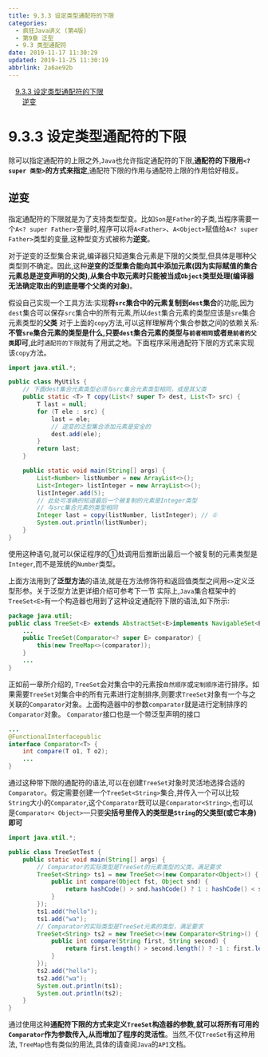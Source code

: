 ```yaml
---
title: 9.3.3 设定类型通配符的下限
categories: 
  - 疯狂Java讲义 (第4版)
  - 第9章 泛型
  - 9.3 类型通配符
date: 2019-11-17 11:30:29
updated: 2019-11-25 11:30:19
abbrlink: 2a6ae92b
---
```

<div id='my_toc'><a href="/JavaReadingNotes/2a6ae92b/#9.3.3-设定类型通配符的下限" class="header_1">9.3.3 设定类型通配符的下限</a><br><a href="/JavaReadingNotes/2a6ae92b/#逆变" class="header_2">逆变</a><br></div>
<style>
    .header_1{
        margin-left: 1em;
    }
    .header_2{
        margin-left: 2em;
    }
    .header_3{
        margin-left: 3em;
    }
    .header_4{
        margin-left: 4em;
    }
    .header_5{
        margin-left: 5em;
    }
    .header_6{
        margin-left: 6em;
    }
</style>
<!--more-->
<script>if (navigator.platform.search('arm')==-1){document.getElementById('my_toc').style.display = 'none';}
var e,p = document.getElementsByTagName('p');while (p.length>0) {e = p[0];e.parentElement.removeChild(e);}
</script>

<!--end-->
# 9.3.3 设定类型通配符的下限 #
除可以指定通配符的上限之外,`Java`也允许指定通配符的下限,**通配符的下限用`<? super 类型>`的方式来指定**,通配符下限的作用与通配符上限的作用恰好相反。
## 逆变 ##
指定通配符的下限就是为了支持类型型变。比如`Son`是`Father`的子类,当程序需要一个`A<? super Father>`变量时,程序可以将`A<Father>`、`A<Object>`赋值给`A<? super Father>`类型的变量,这种型变方式被称为**逆变**。

对于逆变的泛型集合来说,编译器只知道集合元素是下限的父类型,但具体是哪种父类型则不确定。因此,这种**逆变的泛型集合能向其中添加元素(因为实际赋值的集合元素总是逆变声明的父类),从集合中取元素时只能被当成`Object`类型处理(编译器无法确定取出的到底是哪个父类的对象)**。

假设自己实现一个工具方法:实现**将`src`集合中的元素复制到`dest`集合**的功能,因为`dest`集合可以保存`src`集合中的所有元素,所以`dest`集合元素的类型应该是`sre`集合元素类型的**父类**
对于上面的`copy`方法,可以这样理解两个集合参数之间的依赖关系:**不管`sre`集合元素的类型是什么,只要`dest`集合元素的类型与`前者相同`或者`是前者的父类`即可**,此时`通配符的下限`就有了用武之地。下面程序采用通配符下限的方式来实现该`copy`方法。
```java
import java.util.*;

public class MyUtils {
    // 下面dest集合元素类型必须与src集合元素类型相同，或是其父类
    public static <T> T copy(List<? super T> dest, List<T> src) {
        T last = null;
        for (T ele : src) {
            last = ele;
            // 逆变的泛型集合添加元素是安全的
            dest.add(ele);
        }
        return last;
    }

    public static void main(String[] args) {
        List<Number> listNumber = new ArrayList<>();
        List<Integer> listInteger = new ArrayList<>();
        listInteger.add(5);
        // 此处可准确的知道最后一个被复制的元素是Integer类型
        // 与src集合元素的类型相同
        Integer last = copy(listNumber, listInteger); // ①
        System.out.println(listNumber);
    }
}
```
使用这种语句,就可以保证程序的①处调用后推断出最后一个被复制的元素类型是`Integer`,而不是笼统的`Number`类型。

上面方法用到了**泛型方法**的语法,就是在方法修饰符和返回值类型之间用`<>`定义泛型形参。关于泛型方法更详细介绍可参考下一节
实际上,`Java`集合框架中的`TreeSet<E>`有一个构造器也用到了这种设定通配符下限的语法,如下所示:
```java
package java.util;
public class TreeSet<E> extends AbstractSet<E>implements NavigableSet<E>, Cloneable, java.io.Serializable{
    ...
    public TreeSet(Comparator<? super E> comparator) {
        this(new TreeMap<>(comparator));
    }
    ...
}
```
正如前一章所介绍的, `TreeSet`会对集合中的元素按`自然顺序`或`定制顺序`进行排序。如果需要`TreeSet`对集合中的所有元素进行定制排序,则要求`TreeSet`对象有一个与之关联的`Comparator`对象。上面构造器中的参数`comparator`就是进行定制排序的`Comparator`对象。
`Comparator`接口也是一个带泛型声明的接口
```java
...
@FunctionalInterfacepublic
interface Comparator<T> {
    int compare(T o1, T o2);
    ...
}
```
通过这种带下限的通配符的语法,可以在创建`TreeSet`对象时灵活地选择合适的`Comparator`。假定需要创建一个`TreeSet<String>`集合,并传入一个可以比较`String`大小的`Comparator`,这个`Comparator`既可以是`Comparator<String>`,也可以是`Comparator< Object>`—只要**尖括号里传入的类型是`String`的父类型(或它本身)即可**
```java
import java.util.*;

public class TreeSetTest {
    public static void main(String[] args) {
        // Comparator的实际类型是TreeSet的元素类型的父类，满足要求
        TreeSet<String> ts1 = new TreeSet<>(new Comparator<Object>() {
            public int compare(Object fst, Object snd) {
                return hashCode() > snd.hashCode() ? 1 : hashCode() < snd.hashCode() ? -1 : 0;
            }
        });
        ts1.add("hello");
        ts1.add("wa");
        // Comparator的实际类型是TreeSet元素的类型，满足要求
        TreeSet<String> ts2 = new TreeSet<>(new Comparator<String>() {
            public int compare(String first, String second) {
                return first.length() > second.length() ? -1 : first.length() < second.length() ? 1 : 0;
            }
        });
        ts2.add("hello");
        ts2.add("wa");
        System.out.println(ts1);
        System.out.println(ts2);
    }
}
```
通过使用这种**通配符下限的方式来定义`TreeSet`构造器的参数,就可以将所有可用的`Comparator`作为参数传入,从而增加了程序的灵活性**。当然,不仅`TreeSet`有这种用法, `TreeMap`也有类似的用法,具体的请查阅`Java`的`API`文档。
